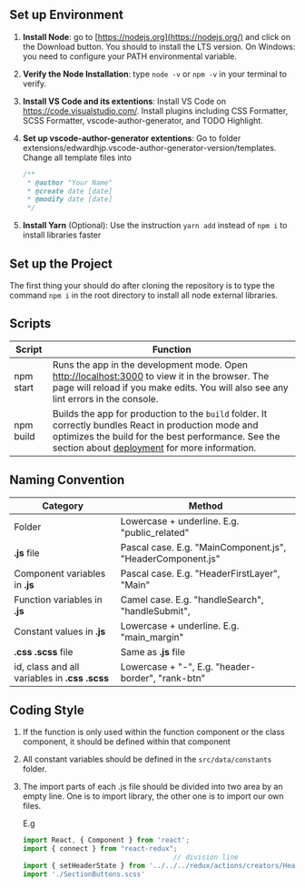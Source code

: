## Set up Environment

1. **Install Node**: go to [https://nodejs.org](https://nodejs.org/) and click on the Download button. You should to install the LTS version. On Windows: you need to configure your PATH environmental variable.

2. **Verify the Node Installation**: type `node -v` or `npm -v` in your terminal to verify.

3. **Install VS Code and its extentions**: Install VS Code on https://code.visualstudio.com/. Install plugins including CSS Formatter, SCSS Formatter, vscode-author-generator, and TODO Highlight.

4. **Set up vscode-author-generator extentions**: Go to folder extensions/edwardhjp.vscode-author-generator-version/templates. Change all template files into 

   ```javascript
   /**
    * @author "Your Name"
    * @create date [date]
    * @modify date [date]
    */
   ```

5. **Install Yarn** (Optional): Use the instruction `yarn add`  instead of `npm i` to install libraries faster 

## Set up the Project

The first thing your should do after cloning the repository is to type the command `npm i` in the root directory to install all node external libraries.

## Scripts

| Script    | Function                                                     |
| --------- | ------------------------------------------------------------ |
| npm start | Runs the app in the development mode. Open [http://localhost:3000](http://localhost:3000) to view it in the browser. The page will reload if you make edits. You will also see any lint errors in the console. |
| npm build | Builds the app for production to the `build` folder. It correctly bundles React in production mode and optimizes the build for the best performance. See the section about [deployment](https://facebook.github.io/create-react-app/docs/deployment) for more information. |

## Naming Convention

| Category                                      | Method                                                     |
| --------------------------------------------- | ---------------------------------------------------------- |
| Folder                                        | Lowercase + underline. E.g. "public_related"               |
| **.js** file                                  | Pascal case. E.g. "MainComponent.js", "HeaderComponent.js" |
| Component variables in **.js**                | Pascal case. E.g. "HeaderFirstLayer", "Main"               |
| Function variables in **.js**                 | Camel case. E.g. "handleSearch", "handleSubmit",           |
| Constant values in **.js**                    | Lowercase + underline. E.g. "main_margin"                  |
| **.css .scss** file                           | Same as **.js** file                                       |
| id, class and all variables in **.css .scss** | Lowercase + "-", E.g. "header-border", "rank-btn"          |

## Coding Style

1. If the function is only used within the function component or the class component, it should be defined within that component

2. All constant variables should be defined in the `src/data/constants` folder.

3. The import parts of each .js file should be divided into two area by an empty line. One is to import library, the other one is to import our own files.

   E.g

   ```javascript
   import React, { Component } from 'react';
   import { connect } from "react-redux";
   										// division line
   import { setHeaderState } from '../../../redux/actions/creators/HeaderStateAction';
   import './SectionButtons.scss'
   ```

   